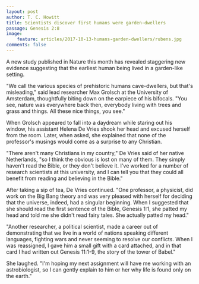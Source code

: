 ```yaml
---
layout: post
author: T. C. Howitt
title: Scientists discover first humans were garden-dwellers
passage: Genesis 2:8
image:
    feature: articles/2017-10-13-humans-garden-dwellers/rubens.jpg
comments: false
---
```


A new study published in Nature this month has revealed staggering new evidence suggesting that the earliest human being lived in a garden-like setting.

"We call the various species of prehistoric humans cave-dwellers, but that's misleading," said lead researcher Max Grolsch at the University of Amsterdam, thoughtfully biting down on the earpiece of his bifocals.  "You see, nature was everywhere back then, everybody living with trees and grass and things.  All these nice things, you see."

When Grolsch appeared to fall into a daydream while staring out his window, his assistant Helena De Vries shook her head and excused herself from the room.  Later, when asked, she explained that none of the professor's musings would come as a surprise to any Christian.

"There aren't many Christians in my country," De Vries said of her native Netherlands, "so I think the obvious is lost on many of them.  They simply haven't read the Bible, or they don't believe it.  I've worked for a number of research scientists at this university, and I can tell you that they could all benefit from reading and believing in the Bible."

After taking a sip of tea, De Vries continued.  "One professor, a physicist, did work on the Big Bang theory and was very pleased with herself for deciding that the universe, indeed, had a singular beginning. When I suggested that she should read the first sentence of the Bible, Genesis 1:1, she patted my head and told me she didn't read fairy tales. She actually patted my head."

"Another researcher, a political scientist, made a career out of demonstrating that we live in a world of nations speaking different languages, fighting wars and never seeming to resolve our conflicts. When I was reassigned, I gave him a small gift with a card attached, and in that card I had written out Genesis 11:1-9, the story of the tower of Babel."

She laughed.  "I'm hoping my next assignment will have me working with an astrobiologist, so I can gently explain to him or her why life is found only on the earth."
